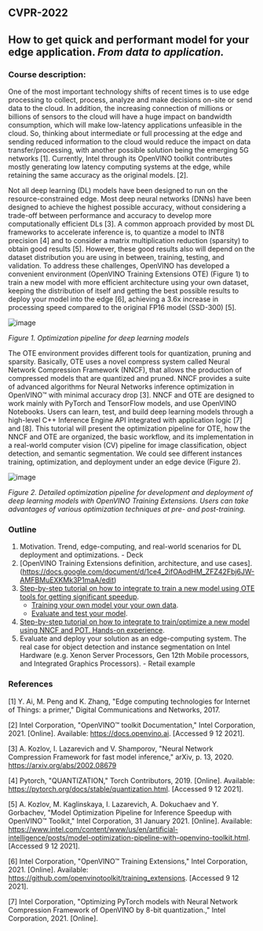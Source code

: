 ## CVPR-2022
## How to get quick and performant model for your edge application. _From data to application._

### Course description:

One of the most important technology shifts of recent times is to use edge processing to collect, process, analyze and make decisions on-site or send data to the cloud. In addition, the increasing connection of millions or billions of sensors to the cloud will have a huge impact on bandwidth consumption, which will make low-latency applications unfeasible in the cloud. So, thinking about intermediate or full processing at the edge and sending reduced information to the cloud would reduce the impact on data transfer/processing, with another possible solution being the emerging 5G networks [1]. Currently, Intel through its OpenVINO toolkit contributes mostly generating low latency computing systems at the edge, while retaining the same accuracy as the original models. [2]. 

Not all deep learning (DL) models have been designed to run on the resource-constrained edge. Most deep neural networks (DNNs) have been designed to achieve the highest possible accuracy, without considering a trade-off between performance and accuracy to develop more computationally efficient DLs [3]. A common approach provided by most DL frameworks to accelerate inference is, to quantize a model to INT8 precision [4] and to consider a matrix multiplication reduction (sparsity) to obtain good results [5]. However, these good results also will depend on the dataset distribution you are using in between, training, testing, and validation.
To address these challenges, OpenVINO has developed a convenient environment (OpenVINO Training Extensions OTE) (Figure 1) to train a new model with more efficient architecture using your own dataset, keeping the distribution of itself and getting the best possible results to deploy your model into the edge [6], achieving a 3.6x increase in processing speed compared to the original FP16 model (SSD-300) [5]. 

![image](https://user-images.githubusercontent.com/10940214/164305989-a43138e4-a0e3-45ce-8d84-980ffc18b98b.png)


_Figure 1. Optimization pipeline for deep learning models_

The OTE environment provides different tools for quantization, pruning and sparsity. Basically, OTE uses a novel compress system called Neural Network Compression Framework (NNCF), that allows the production of compressed models that are quantized and pruned. NNCF provides a suite of advanced algorithms for Neural Networks inference optimization in OpenVINO™ with minimal accuracy drop [3]. NNCF and OTE are designed to work mainly with PyTorch and TensorFlow models, and use OpenVINO Notebooks. Users can learn, test, and build deep learning models through a high-level C++ Inference Engine API integrated with application logic [7] and [8].
This tutorial will present the optimization pipeline for OTE, how the NNCF and OTE are organized, the basic workflow, and its implementation in a real-world computer vision (CV) pipeline for image classification, object detection, and semantic segmentation. We could see different instances training, optimization, and deployment under an edge device (Figure 2).

![image](https://user-images.githubusercontent.com/10940214/164103255-95fa7f46-cdae-4aaf-b5a8-66477d7cc1a7.png)


_Figure 2. Detailed optimization pipeline for development and deployment of deep learning models with OpenVINO Training Extensions. Users can take advantages of various optimization techniques at pre- and post-training._

### Outline

1.	Motivation. Trend, edge-computing, and real-world scenarios for DL deployment and optimizations. - Deck
2.	[OpenVINO Training Extensions definition, architecture, and use cases].(https://docs.google.com/document/d/1ce4_2ifOAodHM_ZFZ42Fbj6JW-AMFBMuEXKMk3P1maA/edit)
3.  [Step-by-step tutorial on how to integrate to train a new model using OTE tools for getting significant speedup](https://github.com/openvinotoolkit/training_extensions).
    - [Training your own model your your own data](https://github.com/openvinotoolkit/training_extensions/blob/develop/ote_cli/notebooks/train.ipynb).
    - [Evaluate and test your model](https://github.com/openvinotoolkit/training_extensions/blob/eugene/dev/ote_cli/notebooks/eval.ipynb).
5.	[Step-by-step tutorial on how to integrate to train/optimize a new model using NNCF and POT. Hands-on experience](https://github.com/openvinotoolkit/openvino_notebooks/tree/main/notebooks/111-detection-quantization).
6.	Evaluate and deploy your solution as an edge-computing system. The real case for object detection and instance segmentation on Intel Hardware (e.g. Xenon Server Processors, Gen 12th Mobile processors, and Integrated Graphics Processors). - Retail example

### References 
[1] Y. Ai, M. Peng and K. Zhang, "Edge computing technologies for Internet of Things: a primer," Digital Communications and Networks, 2017. 

[2] Intel Corporation, "OpenVINO™ toolkit Documentation," Intel Corporation, 2021. [Online]. Available: https://docs.openvino.ai. [Accessed 9 12 2021].

[3] A. Kozlov, I. Lazarevich and V. Shamporov, "Neural Network Compression Framework for fast model inference," arXiv, p. 13, 2020. https://arxiv.org/abs/2002.08679

[4] Pytorch, "QUANTIZATION," Torch Contributors, 2019. [Online]. Available: https://pytorch.org/docs/stable/quantization.html. [Accessed 9 12 2021].

[5] A. Kozlov, M. Kaglinskaya, I. Lazarevich, A. Dokuchaev and Y. Gorbachev, "Model Optimization Pipeline for Inference Speedup with OpenVINO™ Toolkit," Intel Corporation, 31 January 2021. [Online]. Available: https://www.intel.com/content/www/us/en/artificial-intelligence/posts/model-optimization-pipeline-with-openvino-toolkit.html. [Accessed 9 12 2021].

[6] Intel Corporation, "OpenVINO™ Training Extensions," Intel Corporation, 2021. [Online]. Available: https://github.com/openvinotoolkit/training_extensions. [Accessed 9 12 2021].

[7] Intel Corporation, "Optimizing PyTorch models with Neural Network Compression Framework of OpenVINO by 8-bit quantization.," Intel Corporation, 2021. [Online]. 

